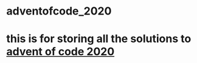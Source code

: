 # adventofcode_2020
# this is for storing all the solutions to [advent of code 2020](https://adventofcode.com/2020/)
